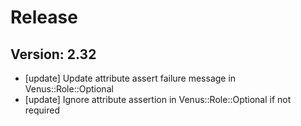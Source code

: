 # Release

## Version: 2.32

- [update] Update attribute assert failure message in Venus::Role::Optional
- [update] Ignore attribute assertion in Venus::Role::Optional if not required


